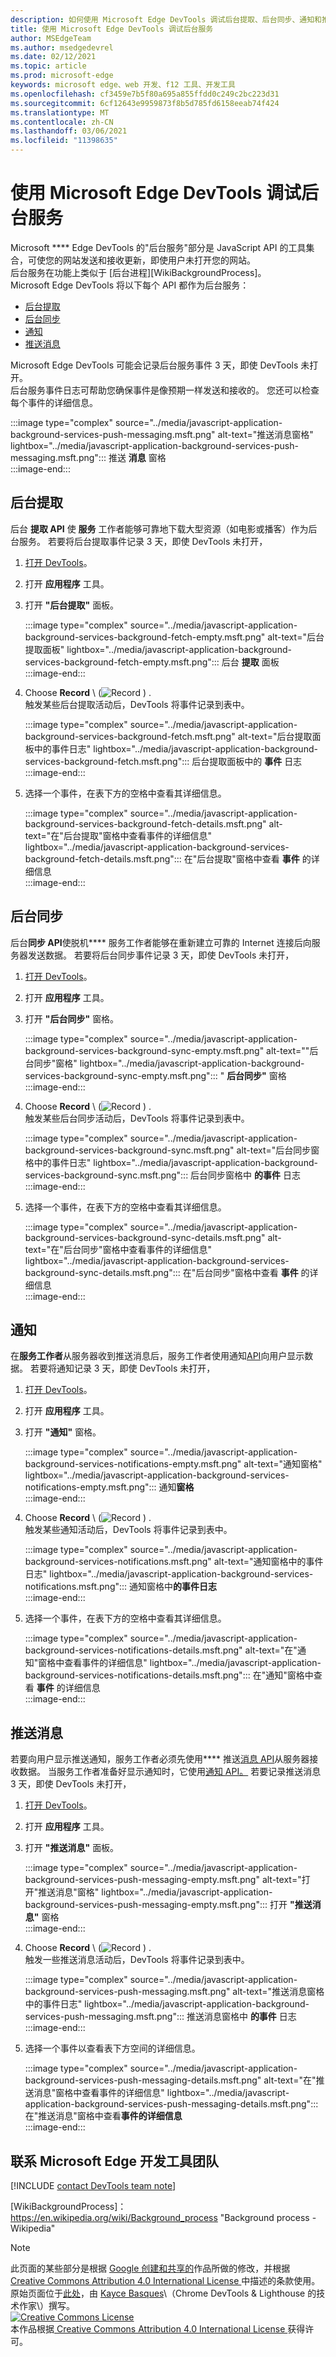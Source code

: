 ```yaml
---
description: 如何使用 Microsoft Edge DevTools 调试后台提取、后台同步、通知和推送消息。
title: 使用 Microsoft Edge DevTools 调试后台服务
author: MSEdgeTeam
ms.author: msedgedevrel
ms.date: 02/12/2021
ms.topic: article
ms.prod: microsoft-edge
keywords: microsoft edge、web 开发、f12 工具、开发工具
ms.openlocfilehash: cf3459e7b5f80a695a855ffdd0c249c2bc223d31
ms.sourcegitcommit: 6cf12643e9959873f8b5d785fd6158eeab74f424
ms.translationtype: MT
ms.contentlocale: zh-CN
ms.lasthandoff: 03/06/2021
ms.locfileid: "11398635"
---
```

<!-- Copyright Kayce Basques

   Licensed under the Apache License, Version 2.0 (the "License");
   you may not use this file except in compliance with the License.
   You may obtain a copy of the License at

       https://www.apache.org/licenses/LICENSE-2.0
       
   Unless required by applicable law or agreed to in writing, software
   distributed under the License is distributed on an "AS IS" BASIS,
   WITHOUT WARRANTIES OR CONDITIONS OF ANY KIND, either express or implied.
   See the License for the specific language governing permissions and
   limitations under the License.  -->  

# <a name="debug-background-services-with-microsoft-edge-devtools"></a>使用 Microsoft Edge DevTools 调试后台服务  

Microsoft **** Edge DevTools 的"后台服务"部分是 JavaScript API 的工具集合，可使您的网站发送和接收更新，即使用户未打开您的网站。  
后台服务在功能上类似于 [后台进程][WikiBackgroundProcess]。  
Microsoft Edge DevTools 将以下每个 API 都作为后台服务：  

*   [后台提取](#background-fetch)  
*   [后台同步](#background-sync)  
*   [通知](#notifications)  
*   [推送消息](#push-messages)  
    
Microsoft Edge DevTools 可能会记录后台服务事件 3 天，即使 DevTools 未打开。  
后台服务事件日志可帮助您确保事件是像预期一样发送和接收的。  您还可以检查每个事件的详细信息。  

:::image type="complex" source="../media/javascript-application-background-services-push-messaging.msft.png" alt-text="推送消息窗格" lightbox="../media/javascript-application-background-services-push-messaging.msft.png":::
   推送 **消息** 窗格  
:::image-end:::  

## <a name="background-fetch"></a>后台提取  

后台 **提取 API** 使 **服务** 工作者能够可靠地下载大型资源（如电影或播客）作为后台服务。  若要将后台提取事件记录 3 天，即使 DevTools 未打开，  

<!--Todo: add background fetch api section when available -->  

1.  [打开 DevTools][OpenDevTools]。  
1.  打开 **应用程序** 工具。  
1.  打开 **"后台提取"** 面板。  
    
    :::image type="complex" source="../media/javascript-application-background-services-background-fetch-empty.msft.png" alt-text="后台提取面板" lightbox="../media/javascript-application-background-services-background-fetch-empty.msft.png":::
       后台 **提取** 面板  
    :::image-end:::  
    
1.  Choose **Record** \ (![ Record ][ImageRecordIcon] \) .  
   触发某些后台提取活动后，DevTools 将事件记录到表中。  
    
    :::image type="complex" source="../media/javascript-application-background-services-background-fetch.msft.png" alt-text="后台提取面板中的事件日志" lightbox="../media/javascript-application-background-services-background-fetch.msft.png":::
       后台提取面板中的 **事件** 日志  
    :::image-end:::  
    
1.  选择一个事件，在表下方的空格中查看其详细信息。  
    
    :::image type="complex" source="../media/javascript-application-background-services-background-fetch-details.msft.png" alt-text="在"后台提取"窗格中查看事件的详细信息" lightbox="../media/javascript-application-background-services-background-fetch-details.msft.png":::
       在"后台提取"窗格中查看 **事件** 的详细信息  
    :::image-end:::  
    
## <a name="background-sync"></a>后台同步  

后台**同步 API**使脱机**** 服务工作者能够在重新建立可靠的 Internet 连接后向服务器发送数据。  若要将后台同步事件记录 3 天，即使 DevTools 未打开，  

<!--Todo: add background sync api section when available -->  

1.  [打开 DevTools][OpenDevTools]。  
1.  打开 **应用程序** 工具。  
1.  打开 **"后台同步"** 窗格。  
    
    :::image type="complex" source="../media/javascript-application-background-services-background-sync-empty.msft.png" alt-text=""后台同步"窗格" lightbox="../media/javascript-application-background-services-background-sync-empty.msft.png":::
       " **后台同步"** 窗格  
    :::image-end:::  
    
1.  Choose **Record** \ (![ Record ][ImageRecordIcon] \) .  
   触发某些后台同步活动后，DevTools 将事件记录到表中。  
    
    :::image type="complex" source="../media/javascript-application-background-services-background-sync.msft.png" alt-text="后台同步窗格中的事件日志" lightbox="../media/javascript-application-background-services-background-sync.msft.png":::
       后台同步窗格中 **的事件** 日志  
    :::image-end:::  
    
1.  选择一个事件，在表下方的空格中查看其详细信息。  
    
    :::image type="complex" source="../media/javascript-application-background-services-background-sync-details.msft.png" alt-text="在"后台同步"窗格中查看事件的详细信息" lightbox="../media/javascript-application-background-services-background-sync-details.msft.png":::
       在"后台同步"窗格中查看 **事件** 的详细信息  
    :::image-end:::  
    
## <a name="notifications"></a>通知  

在**服务工作者**从服务器收到推送[][MDNPush]消息后，服务工作者使用通知[API][MDNNotifications]向用户显示数据。  若要将通知记录 3 天，即使 DevTools 未打开，  

1.  [打开 DevTools][OpenDevTools]。  
1.  打开 **应用程序** 工具。  
1.  打开 **"通知"** 窗格。  
    
    :::image type="complex" source="../media/javascript-application-background-services-notifications-empty.msft.png" alt-text="通知窗格" lightbox="../media/javascript-application-background-services-notifications-empty.msft.png":::
       通知**窗格**  
    :::image-end:::  
    
1.  Choose **Record** \ (![ Record ][ImageRecordIcon] \) .  
   触发某些通知活动后，DevTools 将事件记录到表中。  
    
    :::image type="complex" source="../media/javascript-application-background-services-notifications.msft.png" alt-text="通知窗格中的事件日志" lightbox="../media/javascript-application-background-services-notifications.msft.png":::
       通知窗格中**的事件日志**  
    :::image-end:::  
    
1.  选择一个事件，在表下方的空格中查看其详细信息。  
    
    :::image type="complex" source="../media/javascript-application-background-services-notifications-details.msft.png" alt-text="在"通知"窗格中查看事件的详细信息" lightbox="../media/javascript-application-background-services-notifications-details.msft.png":::
       在"通知"窗格中查看 **事件** 的详细信息  
    :::image-end:::  
    
## <a name="push-messages"></a>推送消息  

若要向用户显示推送通知，服务工作者必须先使用**** 推送[消息 API][MDNPush]从服务器接收数据。  当服务工作者准备好显示通知时，它使用[通知 API。][MDNNotifications]  若要记录推送消息 3 天，即使 DevTools 未打开，  

1.  [打开 DevTools][OpenDevTools]。  
1.  打开 **应用程序** 工具。  
1.  打开 **"推送消息"** 面板。  
    
    :::image type="complex" source="../media/javascript-application-background-services-push-messaging-empty.msft.png" alt-text="打开"推送消息"窗格" lightbox="../media/javascript-application-background-services-push-messaging-empty.msft.png":::
       打开 **"推送消息"** 窗格  
    :::image-end:::  
    
1.  Choose **Record** \ (![ Record ][ImageRecordIcon] \) .  
    触发一些推送消息活动后，DevTools 将事件记录到表中。  
    
    :::image type="complex" source="../media/javascript-application-background-services-push-messaging.msft.png" alt-text="推送消息窗格中的事件日志" lightbox="../media/javascript-application-background-services-push-messaging.msft.png":::
       推送消息窗格中 **的事件** 日志  
    :::image-end:::  
    
1.  选择一个事件以查看表下方空间的详细信息。  
    
    :::image type="complex" source="../media/javascript-application-background-services-push-messaging-details.msft.png" alt-text="在"推送消息"窗格中查看事件的详细信息" lightbox="../media/javascript-application-background-services-push-messaging-details.msft.png":::
       在"推送消息"窗格中查看**事件的详细信息**  
    :::image-end:::  
    
## <a name="getting-in-touch-with-the-microsoft-edge-devtools-team"></a>联系 Microsoft Edge 开发工具团队  

[!INCLUDE [contact DevTools team note](../includes/contact-devtools-team-note.md)]  

<!-- image links -->  

[ImageRecordIcon]: ../media/record-icon.msft.png  

<!-- links -->  

<!--[BackgroundFetchAPI]: ../../../microsoft-edge/devtools-guide-chromium/whats-new/2018/12/background-fetch.md "Background Fetch API"  -->  
<!--[BackgroundSyncAPI]: ../../../microsoft-edge/devtools-guide-chromium/whats-new/2015/12/background-sync.md  "Background Sync API"  -->

[OpenDevTools]: ../open/index.md "打开 Microsoft Edge (Chromium) 开发人员工具|Microsoft Docs"  

[MDNNotifications]: https://developer.mozilla.org/docs/Web/API/Notifications_API "通知 API |MDN"  
[MDNPush]: https://developer.mozilla.org/docs/Web/API/Push_API "推送 API |MDN"  
<!--[ServiceWorkerCacheStorage]: https://alphabet.dev/service-workers-cache-storage "Service workers and the Cache Storage API | alphabet.dev"  -->
[WikiBackgroundProcess]： https://en.wikipedia.org/wiki/Background_process "Background process - Wikipedia"  

> [!NOTE]
> 此页面的某些部分是根据 [Google 创建和共享的][GoogleSitePolicies]作品所做的修改，并根据[ Creative Commons Attribution 4.0 International License ][CCA4IL]中描述的条款使用。  
> 原始页面位于[此处](https://developers.google.com/web/tools/chrome-devtools/javascript/background-services)，由 [Kayce Basques][KayceBasques]\（Chrome DevTools \& Lighthouse 的技术作家\）撰写。  
[![Creative Commons License][CCby4Image]][CCA4IL]  
本作品根据[ Creative Commons Attribution 4.0 International License ][CCA4IL]获得许可。  

[CCA4IL]: https://creativecommons.org/licenses/by/4.0  
[CCby4Image]: https://i.creativecommons.org/l/by/4.0/88x31.png  
[GoogleSitePolicies]: https://developers.google.com/terms/site-policies  
[KayceBasques]: https://developers.google.com/web/resources/contributors/kaycebasques  
